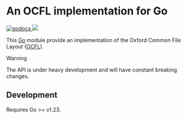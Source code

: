 # An OCFL implementation for Go

<a href="https://godoc.org/github.com/srerickson/ocfl-go">
    <img src="https://godoc.org/github.com/srerickson/ocfl-go?status.svg" alt="godocs"/>
</a>
<a href="https://goreportcard.com/report/github.com/srerickson/ocfl-go">
    <img src="https://goreportcard.com/badge/github.com/srerickson/ocfl-go">
</a>

This [Go](https://go.dev) module provide an implementation of the Oxford Common File Layout ([OCFL](https://ocfl.io/)). 

> [!WARNING]  
> The API is under heavy development and will have constant breaking changes.

## Development

Requires Go >= v1.23.
